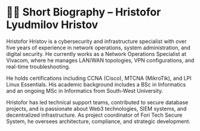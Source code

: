 # 🧑‍💼 Short Biography – Hristofor Lyudmilov Hristov

Hristofor Hristov is a cybersecurity and infrastructure specialist with over five years of experience in network operations, system administration, and digital security. He currently works as a Network Operations Specialist at Vivacom, where he manages LAN/WAN topologies, VPN configurations, and real-time troubleshooting.

He holds certifications including CCNA (Cisco), MTCNA (MikroTik), and LPI Linux Essentials. His academic background includes a BSc in Informatics and an ongoing MSc in Informatics from South-West University.

Hristofor has led technical support teams, contributed to secure database projects, and is passionate about Web3 technologies, SIEM systems, and decentralized infrastructure. As project coordinator of Fori Tech Secure System, he oversees architecture, compliance, and strategic development.
